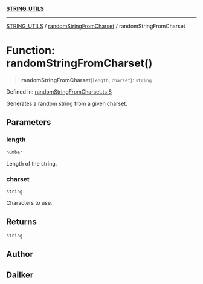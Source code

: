[**STRING_UTILS**](../../README.md)

***

[STRING_UTILS](../../README.md) / [randomStringFromCharset](../README.md) / randomStringFromCharset

# Function: randomStringFromCharset()

> **randomStringFromCharset**(`length`, `charset`): `string`

Defined in: [randomStringFromCharset.ts:8](https://github.com/dailker/everyutil/blob/2a1290e25c1270a5e1af64099b97f8d5fc086e59/src/string/randomStringFromCharset.ts#L8)

Generates a random string from a given charset.

## Parameters

### length

`number`

Length of the string.

### charset

`string`

Characters to use.

## Returns

`string`

## Author

## Dailker
